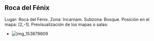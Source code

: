 ## Roca del Fénix
Lugar: Roca del Fénix.
Zona: Incarnam.
Subzona: Bosque.
Posición en el mapa: [2,-1].
Previsualización de los mapas o salas:
- ![img_153879809](https://media.discordapp.net/attachments/1115311447145193482/1115329279304159333/153879809.jpg)